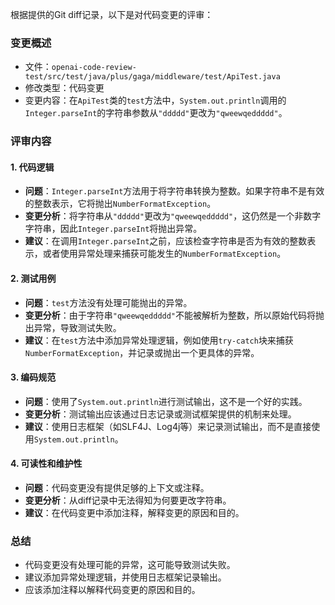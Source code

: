根据提供的Git diff记录，以下是对代码变更的评审：

### 变更概述
- 文件：`openai-code-review-test/src/test/java/plus/gaga/middleware/test/ApiTest.java`
- 修改类型：代码变更
- 变更内容：在`ApiTest`类的`test`方法中，`System.out.println`调用的`Integer.parseInt`的字符串参数从`"ddddd"`更改为`"qweewqeddddd"`。

### 评审内容

#### 1. 代码逻辑
- **问题**：`Integer.parseInt`方法用于将字符串转换为整数。如果字符串不是有效的整数表示，它将抛出`NumberFormatException`。
- **变更分析**：将字符串从`"ddddd"`更改为`"qweewqeddddd"`，这仍然是一个非数字字符串，因此`Integer.parseInt`将抛出异常。
- **建议**：在调用`Integer.parseInt`之前，应该检查字符串是否为有效的整数表示，或者使用异常处理来捕获可能发生的`NumberFormatException`。

#### 2. 测试用例
- **问题**：`test`方法没有处理可能抛出的异常。
- **变更分析**：由于字符串`"qweewqeddddd"`不能被解析为整数，所以原始代码将抛出异常，导致测试失败。
- **建议**：在`test`方法中添加异常处理逻辑，例如使用`try-catch`块来捕获`NumberFormatException`，并记录或抛出一个更具体的异常。

#### 3. 编码规范
- **问题**：使用了`System.out.println`进行测试输出，这不是一个好的实践。
- **变更分析**：测试输出应该通过日志记录或测试框架提供的机制来处理。
- **建议**：使用日志框架（如SLF4J、Log4j等）来记录测试输出，而不是直接使用`System.out.println`。

#### 4. 可读性和维护性
- **问题**：代码变更没有提供足够的上下文或注释。
- **变更分析**：从diff记录中无法得知为何要更改字符串。
- **建议**：在代码变更中添加注释，解释变更的原因和目的。

### 总结
- 代码变更没有处理可能的异常，这可能导致测试失败。
- 建议添加异常处理逻辑，并使用日志框架记录输出。
- 应该添加注释以解释代码变更的原因和目的。
